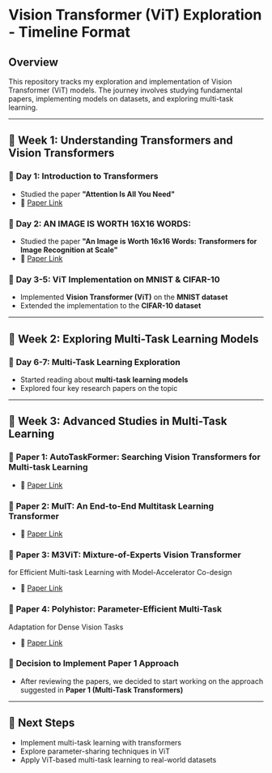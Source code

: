 # Vision Transformer (ViT) Exploration - Timeline Format

## Overview
This repository tracks my exploration and implementation of Vision Transformer (ViT) models. The journey involves studying fundamental papers, implementing models on datasets, and exploring multi-task learning.

---

## 📅 **Week 1: Understanding Transformers and Vision Transformers**

### 📌 **Day 1: Introduction to Transformers**
- Studied the paper **"Attention Is All You Need"**
- 📄 [Paper Link](https://proceedings.neurips.cc/paper_files/paper/2017/file/3f5ee243547dee91fbd053c1c4a845aa-Paper.pdf)

### 📌 **Day 2: AN IMAGE IS WORTH 16X16 WORDS:**
- Studied the paper **"An Image is Worth 16x16 Words: Transformers for Image Recognition at Scale"**
- 📄 [Paper Link](https://arxiv.org/pdf/2010.11929)

### 📌 **Day 3-5: ViT Implementation on MNIST & CIFAR-10**
- Implemented **Vision Transformer (ViT)** on the **MNIST dataset**
- Extended the implementation to the **CIFAR-10 dataset**

---

## 📅 **Week 2: Exploring Multi-Task Learning Models**

### 📌 **Day 6-7: Multi-Task Learning Exploration**
- Started reading about **multi-task learning models**
- Explored four key research papers on the topic

---

## 📅 **Week 3: Advanced Studies in Multi-Task Learning**

### 📌 **Paper 1:** AutoTaskFormer: Searching Vision Transformers for Multi-task Learning
- 📄 [Paper Link](https://arxiv.org/pdf/2304.08756)

### 📌 **Paper 2:** MulT: An End-to-End Multitask Learning Transformer
- 📄 [Paper Link](https://arxiv.org/pdf/2205.08303)

### 📌 **Paper 3:** M3ViT: Mixture-of-Experts Vision Transformer
for Efficient Multi-task Learning
with Model-Accelerator Co-design
- 📄 [Paper Link](https://proceedings.neurips.cc/paper_files/paper/2022/file/b653f34d576d1790481e3797cb740214-Paper-Conference.pdf)

### 📌 **Paper 4:** Polyhistor: Parameter-Efficient Multi-Task
Adaptation for Dense Vision Tasks
- 📄 [Paper Link](https://proceedings.neurips.cc/paper_files/paper/2022/file/efb02f96766a3b599c76852abf4d42dd-Paper-Conference.pdf)

### 📌 **Decision to Implement Paper 1 Approach**
- After reviewing the papers, we decided to start working on the approach suggested in **Paper 1 (Multi-Task Transformers)**

---

## 🚀 **Next Steps**
- Implement multi-task learning with transformers
- Explore parameter-sharing techniques in ViT
- Apply ViT-based multi-task learning to real-world datasets

